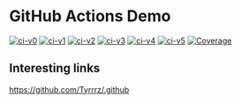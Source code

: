 # GitHub Actions Demo

[![ci-v0](https://github.com/adambajguz/github-actions-demo/actions/workflows/ci-v0.yml/badge.svg)](https://github.com/adambajguz/github-actions-demo/actions/workflows/ci-v0.yml)
[![ci-v1](https://github.com/adambajguz/github-actions-demo/actions/workflows/ci-v1.yml/badge.svg)](https://github.com/adambajguz/github-actions-demo/actions/workflows/ci-v1.yml)
[![ci-v2](https://github.com/adambajguz/github-actions-demo/actions/workflows/ci-v2.yml/badge.svg)](https://github.com/adambajguz/github-actions-demo/actions/workflows/ci-v2.yml)
[![ci-v3](https://github.com/adambajguz/github-actions-demo/actions/workflows/ci-v3.yml/badge.svg)](https://github.com/adambajguz/github-actions-demo/actions/workflows/ci-v3.yml)
[![ci-v4](https://github.com/adambajguz/github-actions-demo/actions/workflows/ci-v4.yml/badge.svg)](https://github.com/adambajguz/github-actions-demo/actions/workflows/ci-v4.yml)
[![ci-v5](https://github.com/adambajguz/github-actions-demo/actions/workflows/ci-v5.yml/badge.svg)](https://github.com/adambajguz/github-actions-demo/actions/workflows/ci-v5.yml)
[![Coverage](https://codecov.io/gh/adambajguz/github-actions-demo/branch/main/graph/badge.svg?token=0YCD1DT20N)](https://codecov.io/gh/adambajguz/github-actions-demo)

## Interesting links

https://github.com/Tyrrrz/.github
